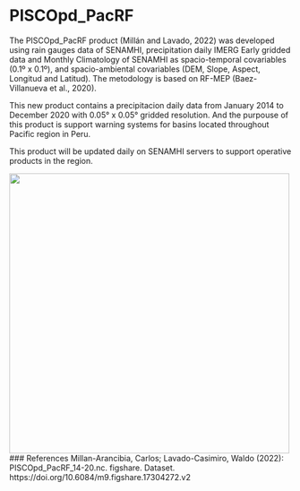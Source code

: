 # PISCOpd_PacRF
The PISCOpd_PacRF product (Millán and Lavado, 2022) was developed using rain gauges data of SENAMHI, precipitation daily IMERG Early gridded data and Monthly Climatology of SENAMHI as spacio-temporal covariables (0.1º x 0.1º), and spacio-ambiental covariables (DEM, Slope, Aspect, Longitud and Latitud). The metodology is based on RF-MEP (Baez-Villanueva et al., 2020).

This new product contains a precipitacion daily data from January 2014 to December 2020 with 0.05° x 0.05° gridded resolution. And the purpouse of this product is support warning systems for basins located throughout Pacific region in Peru.

This product will be updated daily on SENAMHI servers to support operative products in the region.

<!--![Alt Text](https://github.com/caemillan/PISCOpd_PacRF/blob/main/data/precGIF.gif)--!>

<img src="https://github.com/caemillan/PISCOpd_PacRF/blob/main/data/precGIF.gif" width="500" height="500" />


### References
Millan-Arancibia, Carlos; Lavado-Casimiro, Waldo (2022): PISCOpd_PacRF_14-20.nc. figshare. Dataset. https://doi.org/10.6084/m9.figshare.17304272.v2 
